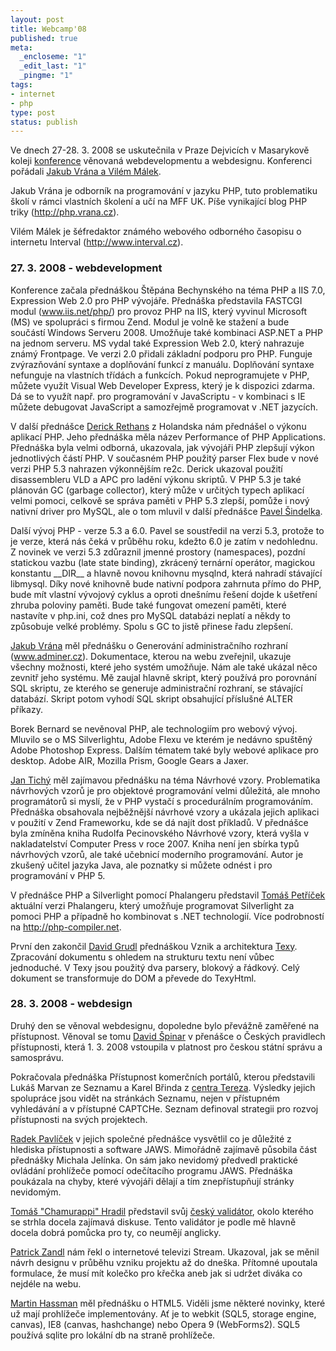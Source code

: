 ```yaml
--- 
layout: post
title: Webcamp'08
published: true
meta: 
  _encloseme: "1"
  _edit_last: "1"
  _pingme: "1"
tags: 
- internet
- php
type: post
status: publish
---
```

<p>Ve dnech 27-28. 3. 2008 se uskutečnila v Praze Dejvicích v Masarykově koleji <a href="http://blog.prskavec.net/?p=39">konference</a> věnovaná webdevelopmentu a webdesignu. Konferenci pořádali <a href="http://blog.prskavec.net/?p=47">Jakub Vrána a Vilém Málek</a>. </p>  <p>Jakub Vrána je odborník na programování v jazyku PHP, tuto problematiku školí v rámci vlastních školení a učí na MFF UK. Píše vynikající blog PHP triky (<a href="http://php.vrana.cz">http://php.vrana.cz</a>). </p>  <p>Vilém Málek je šéfredaktor známého webového odborného časopisu o internetu Interval (<a href="http://www.interval.cz">http://www.interval.cz</a>). </p>  <h3>27. 3. 2008 - webdevelopment</h3>  <p>Konference začala přednáškou Štěpána Bechynského na téma PHP a IIS 7.0, Expression Web 2.0 pro PHP vývojáře. Přednáška představila FASTCGI modul (<a href="http://www.iis.net/php/">www.iis.net/php/</a>) pro provoz PHP na IIS, který vyvinul Microsoft (MS) ve spolupráci s firmou Zend. Modul je volně ke stažení a bude součástí Windows Serveru 2008. Umožňuje také kombinaci ASP.NET a PHP na jednom serveru. MS vydal také Expression Web 2.0, který nahrazuje známý Frontpage. Ve verzi 2.0 přidali základní podporu pro PHP. Funguje zvýrazňování syntaxe a doplňování funkcí z manuálu. Doplňování syntaxe nefunguje na vlastních třídách a funkcích. Pokud neprogramujete v PHP, můžete využít Visual Web Developer Express, který je k dispozici zdarma. Dá se to využít např. pro programování v JavaScriptu - v kombinaci s IE můžete debugovat JavaScript a samozřejmě programovat v .NET jazycích. </p>  <p>V další přednášce <a href="http://www.derickrethans.nl/">Derick Rethans</a> z Holandska nám přednášel o výkonu aplikací PHP. Jeho přednáška měla název Performance of PHP Applications. Přednáška byla velmi odborná, ukazovala, jak vývojáři PHP zlepšují výkon jednotlivých částí PHP. V současném PHP použitý parser Flex bude v nové verzi PHP 5.3 nahrazen výkonnějším re2c. Derick ukazoval použití disassembleru VLD a APC pro ladění výkonu skriptů. V PHP 5.3 je také plánován GC (garbage collector), který může v určitých typech aplikací velmi pomoci, celkově se správa paměti v PHP 5.3 zlepší, pomůže i nový nativní driver pro MySQL, ale o tom mluvil v další přednášce <a href="http://www.sindelka.cz">Pavel Šindelka</a>. </p>  <p>Další vývoj PHP - verze 5.3 a 6.0. Pavel se soustředil na verzi 5.3, protože to je verze, která nás čeká v průběhu roku, kdežto 6.0 je zatím v nedohlednu. Z novinek ve verzi 5.3 zdůraznil jmenné prostory (namespaces), pozdní statickou vazbu (late state binding), zkrácený ternární operátor, magickou konstantu __DIR__ a hlavně novou knihovnu mysqlnd, která nahradí stávající libmysql. Díky nové knihovně bude nativní podpora zahrnuta přímo do PHP, bude mít vlastní vývojový cyklus a oproti dnešnímu řešení dojde k ušetření zhruba poloviny paměti. Bude také fungovat omezení paměti, které nastavíte v php.ini, což dnes pro MySQL databázi neplatí a někdy to způsobuje velké problémy. Spolu s GC to jistě přinese řadu zlepšení. </p>  <p><a href="http://php.vrana.cz">Jakub Vrána</a> měl přednášku o Generování administračního rozhraní (<a href="http://www.adminer.cz">www.adminer.cz</a>). Dokumentace, kterou na webu zveřejnil, ukazuje všechny možnosti, které jeho systém umožňuje. Nám ale také ukázal něco zevnitř jeho systému. Mě zaujal hlavně skript, který používá pro porovnání SQL skriptu, ze kterého se generuje administrační rozhraní, se stávající databází. Skript potom vyhodí SQL skript obsahující příslušné ALTER příkazy. </p>  <p>Borek Bernard se nevěnoval PHP, ale technologiím pro webový vývoj. Mluvilo se o MS Silverlightu, Adobe Flexu ve kterém je nedávno spuštěný Adobe Photoshop Express. Dalším tématem také byly webové aplikace pro desktop. Adobe AIR, Mozilla Prism, Google Gears a Jaxer. </p>  <p><a href="http://www.phpguru.cz/">Jan Tichý</a> měl zajímavou přednášku na téma Návrhové vzory. Problematika návrhových vzorů je pro objektové programování velmi důležitá, ale mnoho programátorů si myslí, že v PHP vystačí s procedurálním programováním. Přednáška obsahovala nejběžnější návrhové vzory a ukázala jejich aplikaci v použití v Zend Frameworku, kde se dá najít dost příkladů. V přednášce byla zmíněna kniha Rudolfa Pecinovského Návrhové vzory, která vyšla v nakladatelství Computer Press v roce 2007. Kniha není jen sbírka typů návrhových vzorů, ale také učebnicí moderního programování. Autor je zkušený učitel jazyka Java, ale poznatky si můžete odnést i pro programování v PHP 5. </p>  <p>V přednášce PHP a Silverlight pomocí Phalangeru představil <a href="http://blog.vyvojar.cz/tomas/default.aspx">Tomáš Petříček</a> aktuální verzi Phalangeru, který umožňuje programovat Silverlight za pomoci PHP a případně ho kombinovat s .NET technologií. Více podrobností na <a href="http://php-compiler.net">http://php-compiler.net</a>. </p>  <p>První den zakončil <a href="http://davidgrudl.com/">David Grudl</a> přednáškou Vznik a architektura <a href="http://texy.info/">Texy</a>. Zpracování dokumentu s ohledem na strukturu textu není vůbec jednoduché. V Texy jsou použitý dva parsery, blokový a řádkový. Celý dokument se transformuje do DOM a převede do TexyHtml. </p>  <h3>28. 3. 2008 - webdesign</h3>  <p>Druhý den se věnoval webdesignu, dopoledne bylo převážně zaměřené na přístupnost. Věnoval se tomu <a href="http://pristupnost.nawebu.cz/">David Špinar</a> v přenášce o Českých pravidlech přístupnosti, která 1. 3. 2008 vstoupila v platnost pro českou státní správu a samosprávu. </p>  <p>Pokračovala přednáška Přístupnost komerčních portálů, kterou představili Lukáš Marvan ze Seznamu a Karel Břinda z <a href="http://www.tereza.fjfi.cvut.cz/">centra Tereza</a>. Výsledky jejich spolupráce jsou vidět na stránkách Seznamu, nejen v přístupném vyhledávání a v přístupné CAPTCHe. Seznam definoval strategii pro rozvoj přístupnosti na svých projektech. </p>  <p><a href="http://www.tyflocentrum-bm.cz/">Radek Pavlíček</a> v jejich společné přednášce vysvětlil co je důležité z hlediska přístupnosti a software JAWS. Mimořádně zajímavě působila část přednášky Michala Jelínka. On sám jako nevidomý předvedl praktické ovládání prohlížeče pomocí odečítacího programu JAWS. Přednáška poukázala na chyby, které vývojáři dělají a tím znepřístupňují stránky nevidomým. </p>  <p><a href="http://www.webylon.info/">Tomáš &quot;Chamurappi&quot; Hradil</a> představil svůj <a href="http://validator.w3.cz/">český validátor</a>, okolo kterého se strhla docela zajímavá diskuse. Tento validátor je podle mě hlavně docela dobrá pomůcka pro ty, co neumějí anglicky. </p>  <p><a href="http://www.marigold.cz/">Patrick Zandl</a> nám řekl o internetové televizi Stream. Ukazoval, jak se měnil návrh designu v průběhu vzniku projektu až do dneška. Přítomné upoutala formulace, že musí mít kolečko pro křečka aneb jak si udržet diváka co nejdéle na webu. </p>  <p><a href="http://www.met.cz/">Martin Hassman</a> měl přednášku o HTML5. Viděli jsme některé novinky, které už mají prohlížeče implementovány. Ať je to webkit (SQL5, storage engine, canvas), IE8 (canvas, hashchange) nebo Opera 9 (WebForms2). SQL5 používá sqlite pro lokální db na straně prohlížeče.</p>
